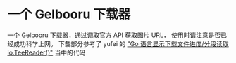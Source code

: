 # 一个 Gelbooru 下载器

一个 Gelbooru 下载器，通过调取官方 API 获取图片 URL， 使用时请注意是否已经成功科学上网。 下载部分参考了 yufei 的 ["Go 语言显示下载文件进度/分段读取 io.TeeReader()"](https://www.twle.cn/t/385)  当中的代码
